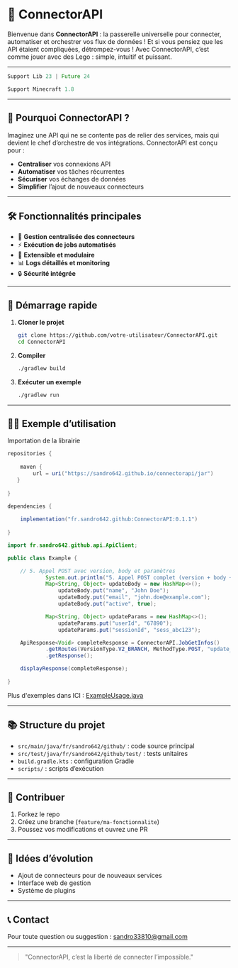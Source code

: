# 🚀 ConnectorAPI

Bienvenue dans **ConnectorAPI** : la passerelle universelle pour connecter, automatiser et orchestrer vos flux de données !
Et si vous pensiez que les API étaient compliquées, détrompez-vous ! Avec ConnectorAPI, c’est comme jouer avec des Lego : simple, intuitif et puissant.

---
```java
Support Lib 23 | Future 24

Support Minecraft 1.8
```
---

## 🌟 Pourquoi ConnectorAPI ?

Imaginez une API qui ne se contente pas de relier des services, mais qui devient le chef d’orchestre de vos intégrations. ConnectorAPI est conçu pour :

- **Centraliser** vos connexions API
- **Automatiser** vos tâches récurrentes
- **Sécuriser** vos échanges de données
- **Simplifier** l’ajout de nouveaux connecteurs

---

## 🛠️ Fonctionnalités principales

- 🔌 **Gestion centralisée des connecteurs**
- ⚡ **Exécution de jobs automatisés**
- 🧩 **Extensible et modulaire**
- 📊 **Logs détaillés et monitoring**
- 🔒 **Sécurité intégrée**

---

## 🚦 Démarrage rapide

1. **Cloner le projet**
   ```bash
   git clone https://github.com/votre-utilisateur/ConnectorAPI.git
   cd ConnectorAPI
   ```
2. **Compiler**
   ```bash
   ./gradlew build
   ```
3. **Exécuter un exemple**
   ```bash
   ./gradlew run
   ```

---

## 🧑‍💻 Exemple d’utilisation

Importation de la librairie
```java
repositories {
    
    maven {
        url = uri("https://sandro642.github.io/connectorapi/jar")
   }
   
}

dependencies {
    
    implementation("fr.sandro642.github:ConnectorAPI:0.1.1")
    
}

```

```java
import fr.sandro642.github.api.ApiClient;

public class Example {

    // 5. Appel POST avec version, body et paramètres
            System.out.println("5. Appel POST complet (version + body + paramètres) :");
            Map<String, Object> updateBody = new HashMap<>();
                updateBody.put("name", "John Doe");
                updateBody.put("email", "john.doe@example.com");
                updateBody.put("active", true);

            Map<String, Object> updateParams = new HashMap<>();
                updateParams.put("userId", "67890");
                updateParams.put("sessionId", "sess_abc123");

    ApiResponse<Void> completeResponse = ConnectorAPI.JobGetInfos()
            .getRoutes(VersionType.V2_BRANCH, MethodType.POST, "update_user", updateBody, updateParams)
            .getResponse();

    displayResponse(completeResponse);
    
}
```

Plus d'exemples dans ICI : [ExampleUsage.java](src/main/java/fr/sandro642/github/example/ExampleUsage.java)

---

## 📚 Structure du projet

- `src/main/java/fr/sandro642/github/` : code source principal
- `src/test/java/fr/sandro642/github/test/` : tests unitaires
- `build.gradle.kts` : configuration Gradle
- `scripts/` : scripts d’exécution

---

## 🤝 Contribuer

1. Forkez le repo
2. Créez une branche (`feature/ma-fonctionnalite`)
3. Poussez vos modifications et ouvrez une PR

---

## 🧠 Idées d’évolution

- Ajout de connecteurs pour de nouveaux services
- Interface web de gestion
- Système de plugins

---

## 📞 Contact

Pour toute question ou suggestion : [sandro33810@gmail.com](mailto:sandro33810@gmail.com)

---

> "ConnectorAPI, c’est la liberté de connecter l’impossible."


